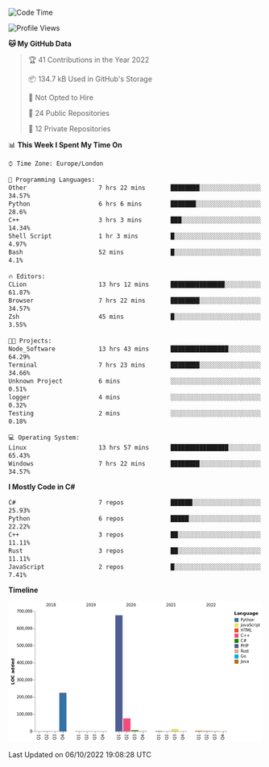 <!--START_SECTION:waka-->
![Code Time](http://img.shields.io/badge/Code%20Time-295%20hrs%2034%20mins-blue)

![Profile Views](http://img.shields.io/badge/Profile%20Views-1-blue)

**🐱 My GitHub Data** 

> 🏆 41 Contributions in the Year 2022
 > 
> 📦 134.7 kB Used in GitHub's Storage 
 > 
> 🚫 Not Opted to Hire
 > 
> 📜 24 Public Repositories 
 > 
> 🔑 12 Private Repositories  
 > 
📊 **This Week I Spent My Time On** 

```text
⌚︎ Time Zone: Europe/London

💬 Programming Languages: 
Other                    7 hrs 22 mins       ████████░░░░░░░░░░░░░░░░░   34.57% 
Python                   6 hrs 6 mins        ███████░░░░░░░░░░░░░░░░░░   28.6% 
C++                      3 hrs 3 mins        ███░░░░░░░░░░░░░░░░░░░░░░   14.34% 
Shell Script             1 hr 3 mins         █░░░░░░░░░░░░░░░░░░░░░░░░   4.97% 
Bash                     52 mins             █░░░░░░░░░░░░░░░░░░░░░░░░   4.1%

🔥 Editors: 
CLion                    13 hrs 12 mins      ███████████████░░░░░░░░░░   61.87% 
Browser                  7 hrs 22 mins       ████████░░░░░░░░░░░░░░░░░   34.57% 
Zsh                      45 mins             █░░░░░░░░░░░░░░░░░░░░░░░░   3.55%

🐱‍💻 Projects: 
Node_Software            13 hrs 43 mins      ████████████████░░░░░░░░░   64.29% 
Terminal                 7 hrs 23 mins       ████████░░░░░░░░░░░░░░░░░   34.66% 
Unknown Project          6 mins              ░░░░░░░░░░░░░░░░░░░░░░░░░   0.51% 
logger                   4 mins              ░░░░░░░░░░░░░░░░░░░░░░░░░   0.32% 
Testing                  2 mins              ░░░░░░░░░░░░░░░░░░░░░░░░░   0.18%

💻 Operating System: 
Linux                    13 hrs 57 mins      ████████████████░░░░░░░░░   65.43% 
Windows                  7 hrs 22 mins       ████████░░░░░░░░░░░░░░░░░   34.57%

```

**I Mostly Code in C#** 

```text
C#                       7 repos             ██████░░░░░░░░░░░░░░░░░░░   25.93% 
Python                   6 repos             █████░░░░░░░░░░░░░░░░░░░░   22.22% 
C++                      3 repos             ██░░░░░░░░░░░░░░░░░░░░░░░   11.11% 
Rust                     3 repos             ██░░░░░░░░░░░░░░░░░░░░░░░   11.11% 
JavaScript               2 repos             █░░░░░░░░░░░░░░░░░░░░░░░░   7.41%

```


**Timeline**

![Chart not found](https://raw.githubusercontent.com/Jirubizu/Jirubizu/master/charts/bar_graph.png) 


 Last Updated on 06/10/2022 19:08:28 UTC
<!--END_SECTION:waka-->